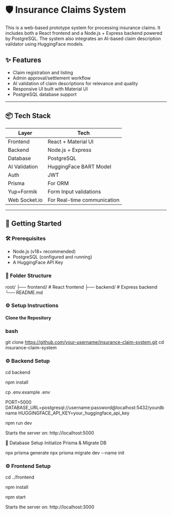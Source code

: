 # 🛡️ Insurance Claims System

This is a web-based prototype system for processing insurance claims. It includes both a React frontend and a Node.js + Express backend powered by PostgreSQL. The system also integrates an AI-based claim description validator using HuggingFace models.

## ✨ Features

- Claim registration and listing
- Admin approval/settlement workflow
- AI validation of claim descriptions for relevance and quality
- Responsive UI built with Material UI
- PostgreSQL database support

---

## 📦 Tech Stack

| Layer        | Tech                   |
|--------------|------------------------|
| Frontend     | React + Material UI    |
| Backend      | Node.js + Express      |
| Database     | PostgreSQL             |
| AI Validation| HuggingFace BART Model |
| Auth         | JWT                   |
| Prisma         | For ORM             |
| Yup+Formik   | Form Input validations |
| Web Socket.io| For Real-time communication |

---

## 🚀 Getting Started

### 🛠️ Prerequisites

- Node.js (v18+ recommended)
- PostgreSQL (configured and running)
- A HuggingFace API Key

### 📁 Folder Structure
root/ ├── frontend/ # React frontend ├── backend/ # Express backend └── README.md



### ⚙️ Setup Instructions

#### Clone the Repository

### bash
git clone https://github.com/your-username/insurance-claim-system.git
cd insurance-claim-system

### ⚙ Backend Setup
cd backend

npm install

cp .env.example .env


PORT=5000
DATABASE_URL=postgresql://username:password@localhost:5432/yourdbname
HUGGINGFACE_API_KEY=your_huggingface_api_key

npm run dev

Starts the server on: http://localhost:5000

🧱 Database Setup
Initialize Prisma & Migrate DB

npx prisma generate
npx prisma migrate dev --name init

### ⚙ Frontend Setup

cd ../frontend

npm install

npm start

Starts the server on: http://localhost:3000
